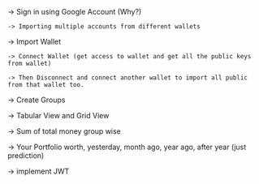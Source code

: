 -> Sign in using Google Account (Why?)

    -> Importing multiple accounts from different wallets

-> Import Wallet

    -> Connect Wallet (get access to wallet and get all the public keys from wallet)

    -> Then Disconnect and connect another wallet to import all public from that wallet too.

-> Create Groups

-> Tabular View and Grid View

-> Sum of total money group wise

-> Your Portfolio worth, yesterday, month ago, year ago, after year (just prediction)

-> implement JWT
